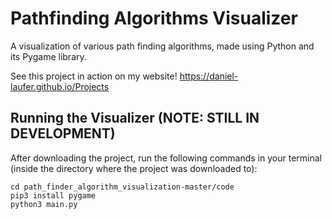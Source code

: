 # Pathfinding Algorithms Visualizer
A visualization of various path finding algorithms, made using Python and its Pygame library. 

See this project in action on my website! https://daniel-laufer.github.io/Projects

## Running the Visualizer (NOTE: STILL IN DEVELOPMENT)
After downloading the project, run the following commands in your terminal (inside the directory where the project was downloaded to): 

`cd path_finder_algorithm_visualization-master/code` <br/>
`pip3 install pygame` <br/>
`python3 main.py`
 
